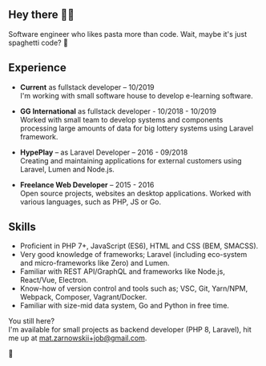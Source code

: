 ##  Hey there 🤙🏻

Software engineer who likes pasta more than code. Wait, maybe it's just spaghetti code? 🍝  

##  Experience
 - **Current** as fullstack developer – 10/2019    
   I'm working with small software house to develop e-learning software.
	 
 - **GG International** as fullstack developer - 10/2018 - 10/2019   
	 Worked with small team to develop systems and components processing large amounts of  data for big lottery systems using Laravel framework.
	 
 - **HypePlay** – as Laravel Developer – 2016 - 09/2018  
	 Creating and maintaining applications for external customers using Laravel, Lumen and Node.js.
	 
 - **Freelance Web Developer** – 2015 - 2016  
	 Open source projects, websites an desktop applications. Worked with various languages, such as PHP, JS or Go.
	 
##  Skills
 - Proficient in PHP 7+, JavaScript (ES6), HTML and CSS (BEM, SMACSS).
 - Very good knowledge of frameworks; Laravel (including eco-system and micro-frameworks like Zero) and Lumen.
 - Familiar with REST API/GraphQL and frameworks like Node.js, React/Vue, Electron.
 - Know-how of version control and tools such as; VSC, Git, Yarn/NPM, Webpack, Composer, Vagrant/Docker.
 - Familiar with size-mid data system, Go and Python in free time.

You still here?  
I'm available for small projects as backend developer (PHP 8, Laravel), hit me up at mat.zarnowskii+job@gmail.com.

🐳
